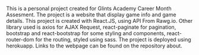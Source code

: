 This is a personal project created for Glints Academy Career Month Assesment. The project is a website that display game info and game details.
This project is created with React.JS, using API From Rawg.io. Other library used is axios for AJAX Request, react-paginate for pagination, bootstrap and react-bootstrap for some styling and components, react-router-dom for the routing, styled using sass.
The project is deployed using herokuapp. Links to the webpage can be found on the repository about.
